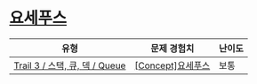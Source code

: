 # [요세푸스](https://https://en.codetree.ai/trails/complete/curated-cards/intro-queue-josephus)

|유형|문제 경험치|난이도|
|---|---|---|
|[Trail 3 / 스택, 큐, 덱 / Queue](https://https://en.codetree.ai/trail-info/novice-high/)|[[Concept]요세푸스](https://https://en.codetree.ai/trails/complete/curated-cards/intro-queue-josephus/)|보통|

